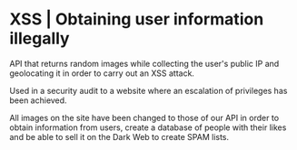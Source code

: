XSS | Obtaining user information illegally
=======================

API that returns random images while collecting the user's public IP and geolocating it in order to carry out an XSS attack.

Used in a security audit to a website where an escalation of privileges has been achieved. 

All images on the site have been changed to those of our API in order to obtain information from users, create a database of people with their likes and be able to sell it on the Dark Web to create SPAM lists.
